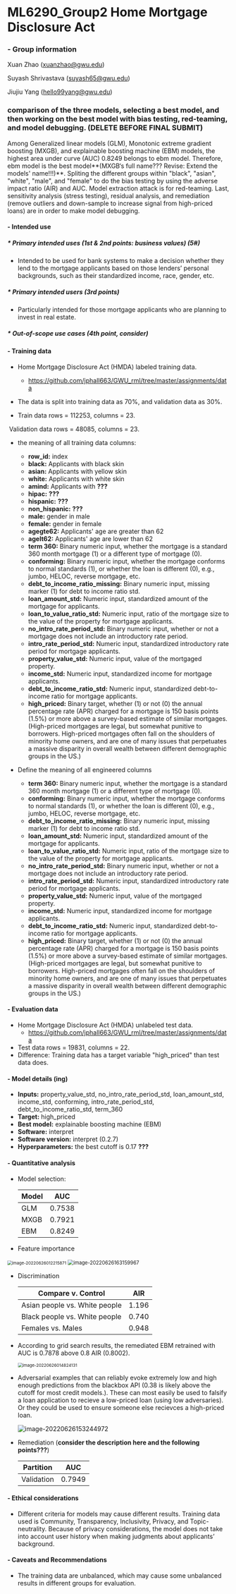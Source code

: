 # ML6290_Group2 Home Mortgage Disclosure Act



### - Group information 

Xuan Zhao (xuanzhao@gwu.edu)

Suyash Shrivastava ([suyash65@gwu.edu](mailto:suyash65@gwu.edu))

Jiujiu Yang ([hello99yang@gwu.edu](mailto:hello99yang@gwu.edu))



### comparison of the three models, selecting a best model, and then working on the best model with bias testing, red-teaming, and model debugging. (DELETE BEFORE FINAL SUBMIT)

Among Generalized linear models (GLM), Monotonic extreme gradient boosting (MXGB), and explainable boosting machine (EBM) models, the highest area under curve (AUC) 0.8249 belongs to ebm model. Therefore, ebm model is the best model**(MXGB‘s full name??? Revise: Extend the models' name!!!)**. Spliting the different groups within "black", "asian", "white", "male", and "female" to do the bias testing by using the adverse impact ratio (AIR) and AUC. Model extraction attack is for red-teaming.  Last, sensitivity analysis (stress testing), residual analysis, and remediation (remove outliers and down-sample to increase signal from high-priced loans) are in order to make model debugging.

#### - Intended use

##### * Primary intended uses (1st & 2nd points: business values) (5#) 

* Intended to be used for bank systems to make a decision whether they lend to the mortgage applicants based on those lenders’ personal backgrounds, such as their standardized income, race, gender, etc.

##### * Primary intended users (3rd points)

* Particularly intended for those mortgage applicants who are planning to invest in real estate.

##### * Out-of-scope use cases (4th point, consider)



#### \- Training data 

* Home Mortgage Disclosure Act (HMDA) labeled training data.
  * https://github.com/jphall663/GWU_rml/tree/master/assignments/data

* The data is split into training data as 70%, and validation data as 30%.

* Train data rows = 112253, columns = 23.

​		Validation data rows = 48085, columns = 23.

* the meaning of all training data columns:
  * **row_id:** index
  * **black:** Applicants with black skin
  * **asian:**  Applicants with yellow skin
  * **white:** Applicants with white skin
  * **amind:** Applicants with **???**
  * **hipac:** **???**
  * **hispanic:** **???**
  * **non_hispanic:** **???**
  * **male:** gender in male
  * **female:** gender in female
  * **agegte62:** Applicants' age are greater than 62
  * **agelt62:** Applicants' age are lower than 62
  * **term 360:** Binary numeric input, whether the mortgage is a standard 360 month mortgage (1) or a different type of mortgage (0).
  * **conforming:** Binary numeric input, whether the mortgage conforms to normal standards (1), or whether the loan is different (0), e.g., jumbo, HELOC, reverse mortgage, etc.
  * **debt_to_income_ratio_missing:** Binary numeric input, missing marker (1) for debt to income ratio std.
  * **loan_amount_std:** Numeric input, standardized amount of the mortgage for applicants.
  * **loan_to_value_ratio_std:** Numeric input, ratio of the mortgage size to the value of the property for mortgage applicants.
  * **no_intro_rate_period_std:** Binary numeric input, whether or not a mortgage does not include an introductory rate period.
  * **intro_rate_period_std:** Numeric input, standardized introductory rate period for mortgage applicants.
  * **property_value_std:** Numeric input, value of the mortgaged property.
  * **income_std:** Numeric input, standardized income for mortgage applicants.
  * **debt_to_income_ratio_std:** Numeric input, standardized debt-to-income ratio for mortgage applicants.
  * **high_priced:** Binary target, whether (1) or not (0) the annual percentage rate (APR) charged for a mortgage is 150 basis points (1.5%) or more above a survey-based estimate of similar mortgages. (High-priced mortgages are legal, but somewhat punitive to borrowers. High-priced mortgages often fall on the shoulders of minority home owners, and are one of many issues that perpetuates a massive disparity in overall wealth between different demographic groups in the US.)

 * Define the meaning of all engineered columns
   * **term 360:** Binary numeric input, whether the mortgage is a standard 360 month mortgage (1) or a different type of mortgage (0).
   * **conforming:** Binary numeric input, whether the mortgage conforms to normal standards (1), or whether the loan is different (0), e.g., jumbo, HELOC, reverse mortgage, etc.
   * **debt_to_income_ratio_missing:** Binary numeric input, missing marker (1) for debt to income ratio std.
   * **loan_amount_std:** Numeric input, standardized amount of the mortgage for applicants.
   * **loan_to_value_ratio_std:** Numeric input, ratio of the mortgage size to the value of the property for mortgage applicants.
   * **no_intro_rate_period_std:** Binary numeric input, whether or not a mortgage does not include an introductory rate period.
   * **intro_rate_period_std:** Numeric input, standardized introductory rate period for mortgage applicants.
   * **property_value_std:** Numeric input, value of the mortgaged property.
   * **income_std:** Numeric input, standardized income for mortgage applicants.
   * **debt_to_income_ratio_std:** Numeric input, standardized debt-to-income ratio for mortgage applicants.
   * **high_priced:** Binary target, whether (1) or not (0) the annual percentage rate (APR) charged for a mortgage is 150 basis points (1.5%) or more above a survey-based estimate of similar mortgages. (High-priced mortgages are legal, but somewhat punitive to borrowers. High-priced mortgages often fall on the shoulders of minority home owners, and are one of many issues that perpetuates a massive disparity in overall wealth between different demographic groups in the US.)

#### \- Evaluation data

* Home Mortgage Disclosure Act (HMDA) unlabeled test data.
  * https://github.com/jphall663/GWU_rml/tree/master/assignments/data
* Test data rows = 19831, columns = 22.
* Difference: Training data has a target variable "high_priced" than test data does.

#### - Model details (ing)

* **Inputs:** property_value_std, no_intro_rate_period_std, loan_amount_std, income_std, conforming, intro_rate_period_std, debt_to_income_ratio_std, term_360
* **Target:** high_priced
* **Best model:** explainable boosting machine (EBM)
* **Software:** interpret
* **Software version:** interpret (0.2.7)
* **Hyperparameters:** the best cutoff is 0.17 **???** 

#### - Quantitative analysis 

* Model selection:

  | Model | AUC    |
  | ----- | ------ |
  | GLM   | 0.7538 |
  | MXGB  | 0.7921 |
  | EBM   | 0.8249 |

* Feature importance

<img src="A02_global_feature_importance.png" alt="image-20220626012215871" style="zoom: 67%;" />

<img src="image-20220626163159967.png" alt="image-20220626163159967" style="zoom:80%;" />





* Discrimination

  | Compare v. Control            | AIR   |
  | ----------------------------- | ----- |
  | Asian people vs. White people | 1.196 |
  | Black people vs. White people | 0.740 |
  | Females vs. Males             | 0.948 |



* According to grid search results, the remediated EBM retrained with AUC is 0.7878 above 0.8 AIR (0.8002).

  <img src="image-20220626014824131.png" alt="image-20220626014824131" style="zoom:67%;" />

* Adversarial examples that can reliably evoke extremely low and high enough predictions from the blackbox API (0.38 is likely above the cutoff for most credit models.). These can most easily be used to falsify a loan application to recieve a low-priced loan (using low adversaries). Or they could be used to ensure someone else recievces a high-priced loan.

  ![image-20220626153244972](image-20220626153244972.png)



* Remediation (**consider the description here and the following points???**)

  | Partition  | AUC    |
  | ---------- | ------ |
  | Validation | 0.7949 |



#### - Ethical considerations

* Different criteria for models may cause different results. Training data used is Community, Transparency, Inclusivity, Privacy, and Topic-neutrality. Because of privacy considerations, the model does not take into account user history when making judgments about applicants’ background.

#### - Caveats and Recommendations

* The training data are unbalanced, which may cause some unbalanced results in different groups for evaluation.





